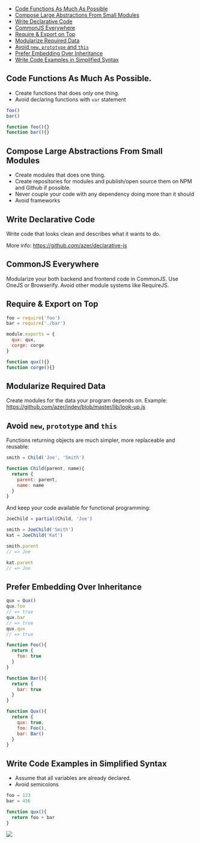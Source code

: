 * [Code Functions As Much As Possible](#code-functions-as-much-as-possible)
* [Compose Large Abstractions From Small Modules](#compose-large-abstractions-from-small-modules)
* [Write Declarative Code](#write-declarative-code)
* [CommonJS Everywhere](#commonjs-everywhere)
* [Require & Export on Top](#require--export-on-top)
* [Modularize Required Data](#modularize-required-data)
* [Avoid `new`, `prototype` and `this`](#avoid-new-prototype-and-this)
* [Prefer Embedding Over Inheritance](#prefer-embedding-over-inheritance)
* [Write Code Examples in Simplified Syntax](#write-code-examples-in-simplified-syntax)

## Code Functions As Much As Possible.

* Create functions that does only one thing.
* Avoid declaring functions with `var` statement

```js
foo()
bar()

function foo(){}
function bar(){}
```

## Compose Large Abstractions From Small Modules

* Create modules that does one thing. 
* Create repositories for modules and publish/open source them on NPM and Github if possible.
* Never couple your code with any dependency doing more than it should
* Avoid frameworks

## Write Declarative Code

Write code that looks clean and describes what it wants to do. 

More info: https://github.com/azer/declarative-js

## CommonJS Everywhere

Modularize your both backend and frontend code in CommonJS. Use OneJS or Browserify. 
Avoid other module systems like RequireJS.

## Require & Export on Top

```js
foo = require('foo')
bar = require('./bar')

module.exports = {
  qux: qux,
  corge: corge
}

function qux(){}
function corge(){}
```

## Modularize Required Data

Create modules for the data your program depends on. 
Example: https://github.com/azer/indev/blob/master/lib/look-up.js

## Avoid `new`, `prototype` and `this`

Functions returning objects are much simpler, more replaceable and reusable:

```js
smith = Child('Joe', 'Smith')

function Child(parent, name){
  return {
    parent: parent,
    name: name
  }
}
```

And keep your code available for functional programming:

```js
JoeChild = partial(Child, 'Joe')

smith = JoeChild('Smith')
kat = JoeChild('Kat')

smith.parent
// => Joe

kat.parent
// => Joe
```

## Prefer Embedding Over Inheritance

```js
qux = Qux()
qux.foo
// => true
qux.bar
// => true
qux.qux
// => true

function Foo(){
  return {
    foo: true
  }  
}

function Bar(){
  return {
    bar: true
  }
}

function Qux(){
  return {
    qux: true,
    foo: Foo(),
    bar: Bar()
  }
}

```

## Write Code Examples in Simplified Syntax

* Assume that all variables are already declared.
* Avoid semicolons

```js
foo = 123
bar = 456

function qux(){
  return foo + bar
}
```

![](https://dl.dropboxusercontent.com/s/prfjx7c33zm8x9o/npmel_0.jpg)
